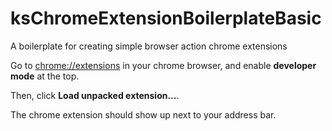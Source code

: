 # ksChromeExtensionBoilerplateBasic
A boilerplate for creating simple browser action chrome extensions 

Go to <chrome://extensions> in your chrome browser, and enable **developer mode** at the top. 

Then, click **Load unpacked extension...**.

The chrome extension should show up next to your address bar. 

